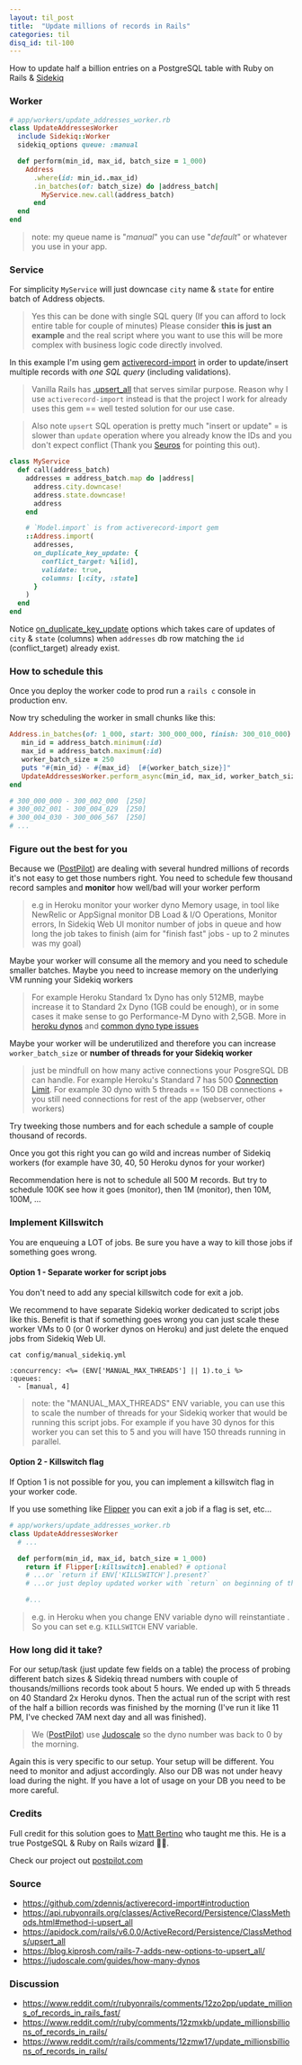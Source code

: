 ```yaml
---
layout: til_post
title:  "Update millions of records in Rails"
categories: til
disq_id: til-100
---
```



How to update half a billion entries on a PostgreSQL table with Ruby on Rails & [Sidekiq](https://github.com/sidekiq/sidekiq)


### Worker


```ruby
# app/workers/update_addresses_worker.rb
class UpdateAddressesWorker
  include Sidekiq::Worker
  sidekiq_options queue: :manual

  def perform(min_id, max_id, batch_size = 1_000)
    Address
      .where(id: min_id..max_id)
      .in_batches(of: batch_size) do |address_batch|
        MyService.new.call(address_batch)
      end
  end
end
```

> note: my queue name is "_manual_" you can use "_default_" or whatever you use in your app.


### Service

For simplicity `MyService` will just downcase `city` name & `state` for entire batch of Address objects.

> Yes this can be done with single SQL query (If you can afford to lock entire table for couple of minutes)
> Please consider  **this is just an example** and the real script where you want to use this will be more complex  with  business logic code directly involved.

In this example I'm using gem [activerecord-import](https://github.com/zdennis/activerecord-import) in order to update/insert multiple records with *one SQL query* (including validations).

> Vanilla Rails has [.upsert_all](https://api.rubyonrails.org/classes/ActiveRecord/Persistence/ClassMethods.html#method-i-upsert_all) that serves similar purpose. Reason why I use `activerecord-import` instead is that the project I work for already uses this gem == well tested solution for our use case.

> Also note `upsert` SQL operation is pretty much "insert or update" = is slower than `update` operation where you already know the IDs and you don't expect conflict (Thank you [Seuros](https://www.reddit.com/r/ruby/comments/12zmxkb/comment/jhtp201/?utm_source=share&utm_medium=web2x&context=3) for pointing this out).


```ruby
class MyService
  def call(address_batch)
    addresses = address_batch.map do |address|
      address.city.downcase!
      address.state.downcase!
      address
    end

    # `Model.import` is from activerecord-import gem
    ::Address.import(
      addresses,
      on_duplicate_key_update: {
        conflict_target: %i[id],
        validate: true,
        columns: [:city, :state]
      }
    )
  end
end
```


Notice [on_duplicate_key_update](https://github.com/zdennis/activerecord-import#duplicate-key-update) options which takes care of updates of `city` & `state` (columns) when `addresses` db row matching the `id` (conflict_target) already exist.

### How to schedule this

Once you deploy the worker code to prod run a `rails c` console in production env.

Now try scheduling the worker in small chunks like this:

```ruby
Address.in_batches(of: 1_000, start: 300_000_000, finish: 300_010_000) do |address_batch|
   min_id = address_batch.minimum(:id)
   max_id = address_batch.maximum(:id)
   worker_batch_size = 250
   puts "#{min_id} - #{max_id}  [#{worker_batch_size}]"
   UpdateAddressesWorker.perform_async(min_id, max_id, worker_batch_size)
end

# 300_000_000 - 300_002_000  [250]
# 300_002_001 - 300_004_029  [250]
# 300_004_030 - 300_006_567  [250]
# ...
```

### Figure out the best for you

Because we ([PostPilot](https://www.postpilot.com/)) are dealing with several hundred millions of records it's not easy to get those numbers right. You need to schedule few thousand record samples and **monitor** how well/bad will your worker perform

> e.g in Heroku monitor your worker dyno Memory usage, in tool like NewRelic or AppSignal monitor DB Load & I/O Operations, Monitor errors, In Sidekiq Web UI monitor number of jobs in queue and how long the job takes to finish (aim for "finish fast" jobs - up to 2 minutes was my goal)

Maybe your worker will consume all the memory and you need to schedule smaller batches. Maybe you need to increase memory on the underlying VM running your Sidekiq workers

> For example Heroku Standard 1x Dyno has only 512MB, maybe increase it to Standard 2x Dyno (1GB could be enough), or in some cases it make sense to go Performance-M Dyno with 2,5GB. More in [heroku dynos](https://devcenter.heroku.com/articles/dyno-types) and [common dyno type issues](https://judoscale.com/guides/how-many-dynos)

Maybe your worker will be underutilized and therefore you can increase `worker_batch_size` or **number of threads for your Sidekiq worker**

> just be mindfull on how many active connections your PosgreSQL DB can handle.
For example Heroku's Standard 7 has 500 [Connection Limit](https://elements.heroku.com/addons/heroku-postgresql#pricing). For example 30 dyno with 5 threads == 150 DB connections + you still need connections for rest of the app (webserver, other workers)

Try tweeking those numbers and for each schedule a sample of couple thousand of records.

Once you got this right you can go wild and increas number of Sidekiq workers (for example have 30, 40, 50 Heroku dynos for your worker)

Recommendation here is not to schedule all 500 M records. But try to schedule 100K see how it goes (monitor), then 1M (monitor), then 10M, 100M, ...

### Implement Killswitch

You are enqueuing a LOT of jobs. Be sure you have a way to kill those jobs if something goes wrong.

#### Option 1 - Separate worker for script jobs

You don't need to add any special killswitch code for exit a job.

We recommend to have separate Sidekiq worker dedicated to script jobs like this.
Benefit is that if something goes wrong you can just scale these worker VMs to 0 (or 0 worker dynos on Heroku) and just delete the enqued jobs from Sidekiq Web UI.

`cat config/manual_sidekiq.yml`

```
:concurrency: <%= (ENV['MANUAL_MAX_THREADS'] || 1).to_i %>
:queues:
  - [manual, 4]
```

> note: the "MANUAL_MAX_THREADS" ENV variable, you can use this to scale the number of threads for your Sidekiq worker that would be running this script jobs. For example if you have 30 dynos for this worker you can set this to 5 and you will have 150 threads running in parallel.


#### Option 2 - Killswitch flag

If Option 1 is not possible for you, you can implement a killswitch flag in your worker code.

If you use something like [Flipper](https://github.com/jnunemaker/flipper) you can exit a job if a flag is set, etc...


```ruby
# app/workers/update_addresses_worker.rb
class UpdateAddressesWorker
  # ...

  def perform(min_id, max_id, batch_size = 1_000)
    return if Flipper[:killswitch].enabled? # optional
    # ...or `return if ENV['KILLSWITCH'].present?`
    # ...or just deploy updated worker with `return` on beginning of this method

    #...
```

> e.g. in Heroku when you change ENV variable dyno will reinstantiate . So you can set e.g. `KILLSWITCH` ENV variable.


### How long did it take?

For our setup/task (just update few fields on a table) the process of probing different batch sizes & Sidekiq thread numbers with couple of thousands/millions records took about 5 hours. We ended up with 5 threads on 40 Standard 2x Heroku dynos. Then the actual run of the script with rest of the  half a billion records was finished by the morning (I've run it like 11 PM, I've checked 7AM next day and all was finished).

> We ([PostPilot](https://www.postpilot.com/)) use [Judoscale](https://elements.heroku.com/addons/judoscale) so the dyno number was back to 0 by the morning.

Again this is very specific to our setup. Your setup will be different. You need to monitor and adjust accordingly.
Also our DB was not under heavy load during the night. If you have a lot of usage on your DB you need to be more careful.


### Credits

Full credit for this solution goes to  [Matt Bertino](https://github.com/mbbertino) who taught me this. He is a true PostgeSQL & Ruby on Rails wizard 🧙‍♂️.

Check our project out [postpilot.com](https://www.postpilot.com/)

### Source

* <https://github.com/zdennis/activerecord-import#introduction>
* <https://api.rubyonrails.org/classes/ActiveRecord/Persistence/ClassMethods.html#method-i-upsert_all>
* <https://apidock.com/rails/v6.0.0/ActiveRecord/Persistence/ClassMethods/upsert_all>
* <https://blog.kiprosh.com/rails-7-adds-new-options-to-upsert_all/>
* <https://judoscale.com/guides/how-many-dynos>


### Discussion

* <https://www.reddit.com/r/rubyonrails/comments/12zo2pp/update_millions_of_records_in_rails_fast/>
* <https://www.reddit.com/r/ruby/comments/12zmxkb/update_millionsbillions_of_records_in_rails/>
* <https://www.reddit.com/r/rails/comments/12zmw17/update_millionsbillions_of_records_in_rails/>